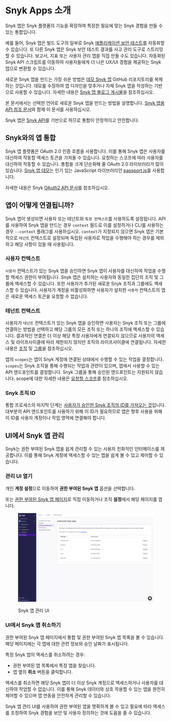# Snyk Apps 소개

Snyk 앱은 Snyk 플랫폼의 기능을 확장하여 특정한 필요에 맞는 Snyk 경험을 만들 수 있는 통합입니다.

예를 들어, Snyk 앱은 빌드 도구의 일부로 Snyk [애플리케이션 보안 테스트](https://snyk.io/learn/application-security/testing/)를 자동화할 수 있습니다. 또 다른 Snyk 앱은 Snyk 보안 테스트 결과를 사고 관리 도구로 스트리밍할 수 있습니다. 보고서, 지표 또는 사용자 관리 앱을 직접 만들 수도 있습니다. 자동화된 Snyk API 스크립트를 이동하여 사용자들에게 더 나은 UX/UI 경험을 제공하는 Snyk 앱으로 변환할 수 있습니다.

새로운 Snyk 앱을 만드는 가장 쉬운 방법은 [데모 Snyk 앱](https://github.com/snyk/snyk-apps-demo) GitHub 리포지토리를 복제하는 것입니다. 데모를 수정하여 앱 디자인을 맞추거나 자체 Snyk 앱을 작성하는 기반으로 사용할 수 있습니다. 자세한 내용은 [Snyk 앱 블로그 게시물](https://snyk.io/blog/snyk-apps-beta-build-custom-apps-extend-snyk-security-into-workflows/)을 참조하십시오.

본 문서에서는 선택한 언어로 새로운 Snyk 앱을 만드는 방법을 설명합니다. [Snyk 앱용 API 참조 문서](../reference/apps.md)와 함께 이 문서를 사용하십시오.

Snyk 앱은 [Snyk API](../)를 기반으로 하므로 통합이 안정적이고 안전합니다.

## Snyk와의 앱 통합

Snyk 앱 플랫폼은 OAuth 2.0 인증 흐름을 사용합니다. 이를 통해 Snyk 앱은 사용자를 대신하여 작동할 액세스 토큰을 가져올 수 있습니다. 요청하는 스코프에 따라 사용자를 대신하여 작동할 수 있습니다. 통합을 크게 단순화해 줄 OAuth 2.0 라이브러리가 많이 있습니다. [Snyk 앱 데모](https://github.com/snyk/snyk-apps-demo)는 인기 있는 JavaScript 라이브러리인 [passport.js](http://www.passportjs.org/packages/passport-oauth2/)를 사용합니다.

자세한 내용은 Snyk [OAuth2 API 문서](../oauth2-api.md)를 참조하십시오.

## 앱이 어떻게 연결됩니까?

Snyk 앱이 생성되면 사용자 또는 테넌트와 `특정 컨텍스트`를 사용하도록 설정됩니다. API를 사용하여 Snyk 앱을 만드는 경우 `context` 필드로 이를 설정하거나 CLI를 사용하는 경우 `--context` 플래그를 사용하십시오. `context`가 지정되지 않으면 Snyk 앱은 기본적으로 `테넌트` 컨텍스트로 설정되며 독립된 사용자로 작업을 수행해야 하는 경우를 제외하고 해당 사항이 있을 때 사용됩니다.

### 사용자 컨텍스트

`사용자` 컨텍스트가 있는 Snyk 앱을 승인하면 Snyk 앱이 사용자를 대신하여 작업을 수행할 액세스 권한이 부여됩니다. Snyk 앱은 설치하는 사용자와 동일한 집단의 조직 및 그룹에 액세스할 수 있습니다. 또한 사용자가 추가된 새로운 Snyk 조직과 그룹에도 액세스할 수 있습니다. 사용자가 계정을 비활성화하면 사용자가 설치한 `사용자` 컨텍스트의 앱은 새로운 액세스 토큰을 요청할 수 없습니다.

### 테넌트 컨텍스트

사용자가 `테넌트` 컨텍스트가 있는 Snyk 앱을 승인하면 사용자는 Snyk 조직 또는 그룹에 연결하는 방법을 선택하고 해당 그룹의 모든 조직 또는 하나의 조직에 액세스할 수 있습니다. 결과적인 연결은 더 이상 해당 특정 사용자에게 연결되지 않으므로 사용자의 액세스 및 라이프사이클에 따라 제한되지 않지만 조직의 라이프사이클에 연결됩니다. 자세한 내용은 [조직](../../snyk-admin/groups-and-organizations/organizations/) 및 [그룹](../../snyk-admin/groups-and-organizations/groups/)을 참조하십시오.

앱의 `scopes`는 앱이 Snyk 계정에 연결된 상태에서 수행할 수 있는 작업을 결정합니다. `scopes`는 Snyk 조직을 통해 수행되는 작업과 관련이 있으며, 앱에서 사용할 수 있는 API 엔드포인트를 결정합니다. Snyk 그룹을 통해 승인된 엔드포인트는 지원되지 않습니다. scope에 대한 자세한 내용은 [요청할 스코프](scopes-to-request.md)를 참조하십시오.

### Snyk 조직 ID

통합 프로세스의 마지막 단계는 [사용자가 승인한 Snyk 조직의 ID를 가져오는 것](set-up-a-snyk-app-using-the-oauth2-api/retrieve-the-app-org-ids.md)입니다. 대부분의 API 엔드포인트를 사용하기 위해 이 ID가 필요하므로 앱은 향후 사용을 위해 이 ID를 사용자 계정이나 작업 영역에 연결해야 합니다.

## UI에서 Snyk 앱 관리

Snyk는 권한 부여된 Snyk 앱을 쉽게 관리할 수 있는 사용자 친화적인 인터페이스를 제공합니다. 이를 통해 Snyk 계정에 액세스할 수 있는 앱을 쉽게 볼 수 있고 제어할 수 있습니다.

### 관리 UI 열기

개인 **계정 설정**으로 이동하여 **권한 부여된 Snyk 앱** 옵션을 선택합니다.

또는 [권한 부여된 Snyk 앱 페이지](https://app.snyk.io/account/manage/authorized-apps)로 직접 이동하거나 조직 **설정**에서 해당 페이지를 엽니다.

<figure><img src="../../.gitbook/assets/image (472) (1).png" alt="Snyk 앱 관리 UI"><figcaption><p>Snyk 앱 관리 UI</p></figcaption></figure>

### UI에서 Snyk 앱 취소하기

권한 부여된 Snyk 앱 페이지에서 통합 및 권한 부여된 Snyk 앱 목록을 볼 수 있습니다. 해당 페이지에는 각 앱에 대한 관련 정보와 승인 날짜가 표시됩니다.

특정 Snyk 앱의 액세스를 취소하려는 경우:

* 권한 부여된 앱 목록에서 특정 앱을 찾습니다.
* 앱 옆의 **취소** 버튼을 클릭합니다.

액세스를 취소하면 해당 Snyk 앱이 더 이상 Snyk 계정으로 액세스하거나 사용자를 대신하여 작업할 수 없습니다. 이를 통해 Snyk 데이터와 상호 작용할 수 있는 앱을 완전히 제어할 수 있으며 앱 연동을 안전하게 관리할 수 있습니다.

Snyk 앱 관리 UI를 사용하여 권한 부여된 앱을 명확하게 볼 수 있고 필요에 따라 액세스를 조정하여 Snyk 경험을 보안 및 사용자 정의하는 것에 도움을 줄 수 있습니다.